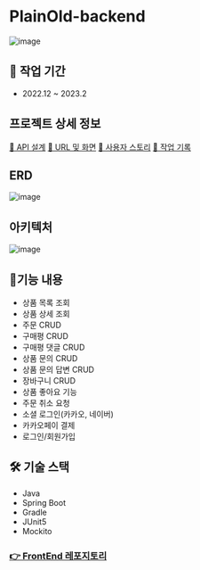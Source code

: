 # PlainOld-backend
![image](https://plainold.s3.ap-northeast-2.amazonaws.com/review-image/b03af66e-4ff0-4d86-976a-1c4cdbf7a0b2.png)

## 📆 작업 기간
- 2022.12 ~ 2023.2

## 프로젝트 상세 정보
[🔗 API 설계](https://drive.google.com/file/d/1dqok7HYZSmAxAO4q1c3neL980bMYai0W/view?usp=share_link)
[🔗 URL 및 화면](https://drive.google.com/file/d/1PMEsyVCTnAZ62xpN39HgT0po6SAQlX4S/view?usp=share_link)
[🔗 사용자 스토리](https://drive.google.com/file/d/1AL7ivM5X_Yy3FyZzGP5aU8G_OYJ4-hOg/view?usp=share_link)
[🔗 작업 기록](https://drive.google.com/file/d/16y1TMRcwx3wk-e5pn9C_rHSIgnv8uMm8/view?usp=share_link)

## ERD 
![image](https://plainold.s3.ap-northeast-2.amazonaws.com/review-image/557b6156-231b-4cc7-a797-3faa26215fa1.png)

## 아키텍처 
![image](https://plainold.s3.ap-northeast-2.amazonaws.com/review-image/3d976fa5-82d9-4615-bb42-5bb0307e5124.png)

## 📝기능 내용
- 상품 목록 조회
- 상품 상세 조회
- 주문 CRUD
- 구매평 CRUD
- 구매평 댓글 CRUD
- 상품 문의 CRUD
- 상품 문의 답변 CRUD
- 장바구니 CRUD
- 상품 좋아요 기능
- 주문 취소 요청 
- 소셜 로그인(카카오, 네이버) 
- 카카오페이 결제
- 로그인/회원가입

## 🛠 기술 스택
- Java
- Spring Boot
- Gradle
- JUnit5
- Mockito

### [👉 FrontEnd 레포지토리](https://github.com/USKTEA/plainold-frontend)
